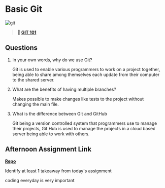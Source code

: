 # Basic Git

![git](https://git-scm.com/images/branching-illustration@2x.png)

> **📖 [GIT 101](https://codeworksacademy.com/fs-student-guide/resources/wk1/01-GIT)**

## Questions

1. In your own words, why do we use Git?

    Git is used to enable various programmers to work on a project together, being able to share among themselves each update from their computer to the shared server.

2. What are the benefits of having multiple branches?

    Makes possible to make changes like tests to the project without changing the main file.

3. What is the difference between Git and GitHub

    Git being a version controlled system that programmers use to manage their projects, Git Hub is used to manage the projects in a cloud based server being able to work with others.

## Afternoon Assignment Link

**[Repo](https://github.com/JoaoLucasMelo/dayOne)**

Identify at least 1 takeaway from today's assignment

coding everyday is very important